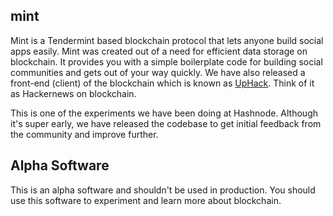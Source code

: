 ## mint

Mint is a Tendermint based blockchain protocol that lets anyone build social apps easily. Mint was created out of a need for efficient data storage on blockchain. It provides you with a simple boilerplate code for building social communities and gets out of your way quickly.
We have also released a front-end (client) of the blockchain which is known as [UpHack](https://uphack.co). Think of it as Hackernews on blockchain.

This is one of the experiments we have been doing at Hashnode. Although it's super early, we have released the codebase to get initial feedback from the community and improve further.

## Alpha Software

This is an alpha software and shouldn't be used in production. You should use this software to experiment and learn more about blockchain. 
